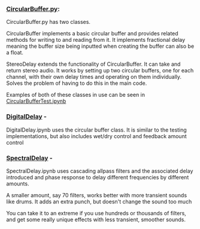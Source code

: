 ### [CircularBuffer.py](./Basic%20Delays/CircularBuffer.py):
CircularBuffer.py has two classes. 

CircularBuffer implements a basic circular buffer and provides related methods for writing to and reading from it. It implements fractional delay meaning the buffer size being inputted when creating the buffer can also be a float.

StereoDelay extends the functionality of CircularBuffer. It can take and
    return stereo audio. It works by setting up two circular buffers, one for 
    each channel, with their own delay times and operating on them individually.
    Solves the problem of having to do this in the main code.

Examples of both of these classes in use can be seen in [CircularBufferTest.ipynb](./Basic%20Delays/CircularBufferTest.ipynb)

### [DigitalDelay](./Basic%20Delays/DigitalDelay.ipynb) - 
DigitalDelay.ipynb uses the circular buffer class. It is similar to the testing
    implementations, but also includes wet/dry control and feedback amount control

### [SpectralDelay](./Advanced%20Delays/SpectralDelay.ipynb) - 
SpectralDelay.ipynb uses cascading allpass filters and the associated delay 
    introduced and phase response to delay different frequencies by different amounts.

A smaller amount, say 70 filters, works better with more transient sounds like
    drums. It adds an extra punch, but doesn't change the sound too much

You can take it to an extreme if you use hundreds or thousands of filters, and 
    get some really unique effects with less transient, smoother sounds.
